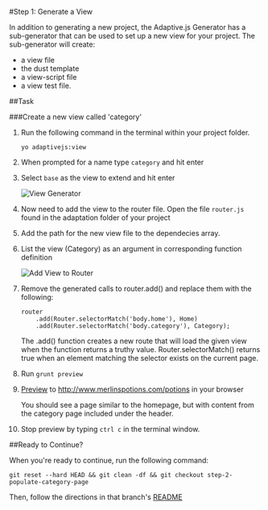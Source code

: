 #Step 1: Generate a View

In addition to generating a new project, the Adaptive.js Generator has a sub-generator that can be used to set up a new view for your project. The sub-generator will create:
* a view file
* the dust template
* a view-script file
* a view test file.


##Task

###Create a new view called 'category'

1. Run the following command in the terminal within your project folder.

    ```
    yo adaptivejs:view
    ```

2. When prompted for a name type `category` and hit enter
3. Select `base` as the view to extend and hit enter

    ![View Generator](https://s3.amazonaws.com/uploads.hipchat.com/15359/64553/VXQhsUYEz8Jjnqj/Screen%20Shot%202015-01-15%20at%205.05.49%20PM.png)

4. Now need to add the view to the router file. Open the file `router.js` found in the adaptation folder of your project
5. Add the path for the new view file to the dependecies array.
6. List the view (Category) as an argument in corresponding function definition


    ![Add View to Router](https://s3.amazonaws.com/uploads.hipchat.com/15359/64553/cbyB4QiZs1m2KgY/Screen%20Shot%202015-02-05%20at%201.18.21%20PM.png)

7. Remove the generated calls to router.add() and replace them with the following:

    ```
    router
        .add(Router.selectorMatch('body.home'), Home)
        .add(Router.selectorMatch('body.category'), Category);
    ```


    The .add() function creates a new route that will load the given view when the function returns a truthy value. Router.selectorMatch() returns true when an element matching the selector exists on the current page.

8. Run `grunt preview`
9. [Preview](https://cloud.mobify.com/docs/adaptivejs/getting-started/new-project/#/start-adaptivejs-server) to http://www.merlinspotions.com/potions in your browser

    You should see a page similar to the homepage, but with content from the category page included under the header.

10. Stop preview by typing `ctrl c` in the terminal window.

##Ready to Continue?

When you're ready to continue, run the following command:

```
git reset --hard HEAD && git clean -df && git checkout step-2-populate-category-page
```

Then, follow the directions in that branch's [README](https://github.com/mobify/workshop--adaptivejs-site/blob/step-2-populate-category-page/README.md)
